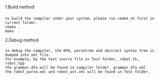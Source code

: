 1.Build method
#####
	to build the compiler under your system, please run cmake at first in current folder.
	cmake .
	make
2.Debug method
####
	to debug the compiler, the DFA, parsetree and abstract syntax tree is dumped into xml file.
	for example, by the test source file in Test folder, robot.th, robot.tpp
	the grammar.dfa will be found in compiler folder, grammar_dfa.xml
	the robot_parse.xml and robot_ast.xml will be found in Test folder.
